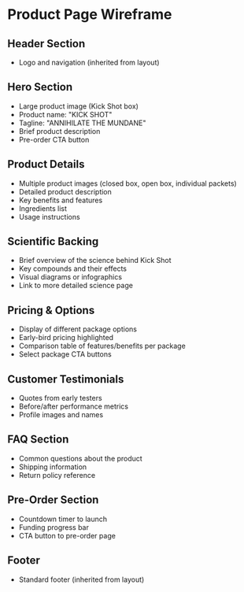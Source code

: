 # Product Page Wireframe

## Header Section
- Logo and navigation (inherited from layout)

## Hero Section
- Large product image (Kick Shot box)
- Product name: "KICK SHOT"
- Tagline: "ANNIHILATE THE MUNDANE"
- Brief product description
- Pre-order CTA button

## Product Details
- Multiple product images (closed box, open box, individual packets)
- Detailed product description
- Key benefits and features
- Ingredients list
- Usage instructions

## Scientific Backing
- Brief overview of the science behind Kick Shot
- Key compounds and their effects
- Visual diagrams or infographics
- Link to more detailed science page

## Pricing & Options
- Display of different package options
- Early-bird pricing highlighted
- Comparison table of features/benefits per package
- Select package CTA buttons

## Customer Testimonials
- Quotes from early testers
- Before/after performance metrics
- Profile images and names

## FAQ Section
- Common questions about the product
- Shipping information
- Return policy reference

## Pre-Order Section
- Countdown timer to launch
- Funding progress bar
- CTA button to pre-order page

## Footer
- Standard footer (inherited from layout)

